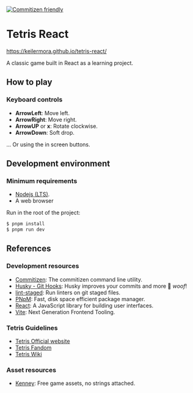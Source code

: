 [![Commitizen friendly](https://img.shields.io/badge/commitizen-friendly-brightgreen.svg)](http://commitizen.github.io/cz-cli/)

# Tetris React

https://keilermora.github.io/tetris-react/

A classic game built in React as a learning project.

## How to play

### Keyboard controls

- **ArrowLeft**: Move left.
- **ArrowRight**: Move right.
- **ArrowUP** or **x**: Rotate clockwise.
- **ArrowDown**: Soft drop.

... Or using the in screen buttons.

## Development environment

### Minimum requirements

- [Nodejs (LTS)](https://nodejs.org/es/).
- A web browser

Run in the root of the project:

```sh
$ pnpm install
$ pnpm run dev
```

## References

### Development resources

- [Commitizen](https://github.com/commitizen/cz-cli): The commitizen command line utility.
- [Husky - Git Hooks](https://typicode.github.io/husky/#/): Husky improves your commits and more 🐶 _woof_!
- [lint-staged](https://github.com/okonet/lint-staged): Run linters on git staged files.
- [PNpM](https://pnpm.io): Fast, disk space efficient package manager.
- [React](https://en.reactjs.org/): A JavaScript library for building user interfaces.
- [Vite](https://vitejs.dev/): Next Generation Frontend Tooling.

### Tetris Guidelines

- [Tetris Official website](https://tetris.com/about-us)
- [Tetris Fandom](https://tetris.fandom.com/wiki/Tetris_Guideline)
- [Tetris Wiki](https://tetris.wiki/Tetris_Guideline)

### Asset resources

- [Kenney](https://kenney.nl/): Free game assets, no strings attached.
